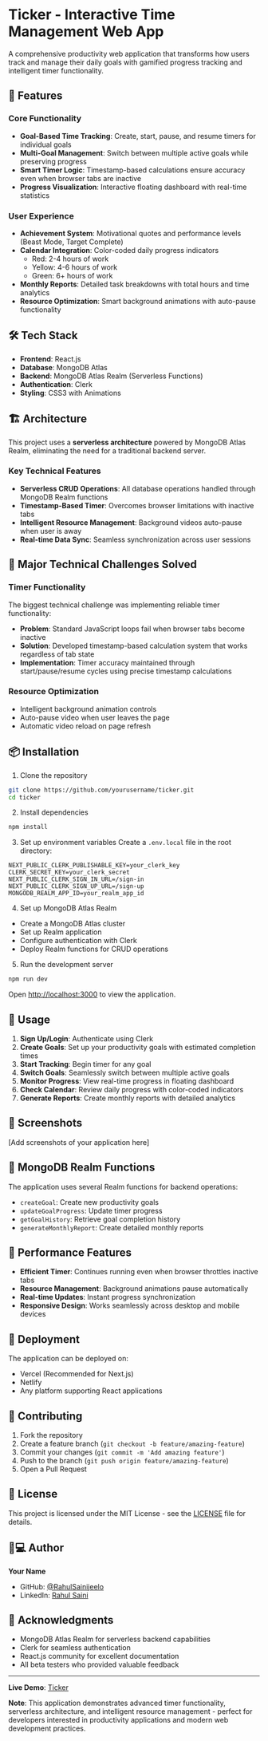 # Ticker - Interactive Time Management Web App

A comprehensive productivity web application that transforms how users track and manage their daily goals with gamified progress tracking and intelligent timer functionality.

## 🚀 Features

### Core Functionality
- **Goal-Based Time Tracking**: Create, start, pause, and resume timers for individual goals
- **Multi-Goal Management**: Switch between multiple active goals while preserving progress
- **Smart Timer Logic**: Timestamp-based calculations ensure accuracy even when browser tabs are inactive
- **Progress Visualization**: Interactive floating dashboard with real-time statistics

### User Experience
- **Achievement System**: Motivational quotes and performance levels (Beast Mode, Target Complete)
- **Calendar Integration**: Color-coded daily progress indicators
  - Red: 2-4 hours of work
  - Yellow: 4-6 hours of work  
  - Green: 6+ hours of work
- **Monthly Reports**: Detailed task breakdowns with total hours and time analytics
- **Resource Optimization**: Smart background animations with auto-pause functionality

## 🛠️ Tech Stack

- **Frontend**: React.js
- **Database**: MongoDB Atlas
- **Backend**: MongoDB Atlas Realm (Serverless Functions)
- **Authentication**: Clerk
- **Styling**: CSS3 with Animations

## 🏗️ Architecture

This project uses a **serverless architecture** powered by MongoDB Atlas Realm, eliminating the need for a traditional backend server.

### Key Technical Features
- **Serverless CRUD Operations**: All database operations handled through MongoDB Realm functions
- **Timestamp-Based Timer**: Overcomes browser limitations with inactive tabs
- **Intelligent Resource Management**: Background videos auto-pause when user is away
- **Real-time Data Sync**: Seamless synchronization across user sessions

## 🚧 Major Technical Challenges Solved

### Timer Functionality
The biggest technical challenge was implementing reliable timer functionality:
- **Problem**: Standard JavaScript loops fail when browser tabs become inactive
- **Solution**: Developed timestamp-based calculation system that works regardless of tab state
- **Implementation**: Timer accuracy maintained through start/pause/resume cycles using precise timestamp calculations

### Resource Optimization
- Intelligent background animation controls
- Auto-pause video when user leaves the page
- Automatic video reload on page refresh

## 📦 Installation

1. Clone the repository
```bash
git clone https://github.com/yourusername/ticker.git
cd ticker
```

2. Install dependencies
```bash
npm install
```

3. Set up environment variables
Create a `.env.local` file in the root directory:
```env
NEXT_PUBLIC_CLERK_PUBLISHABLE_KEY=your_clerk_key
CLERK_SECRET_KEY=your_clerk_secret
NEXT_PUBLIC_CLERK_SIGN_IN_URL=/sign-in
NEXT_PUBLIC_CLERK_SIGN_UP_URL=/sign-up
MONGODB_REALM_APP_ID=your_realm_app_id
```

4. Set up MongoDB Atlas Realm
- Create a MongoDB Atlas cluster
- Set up Realm application
- Configure authentication with Clerk
- Deploy Realm functions for CRUD operations

5. Run the development server
```bash
npm run dev
```

Open [http://localhost:3000](http://localhost:3000) to view the application.

## 🎯 Usage

1. **Sign Up/Login**: Authenticate using Clerk
2. **Create Goals**: Set up your productivity goals with estimated completion times
3. **Start Tracking**: Begin timer for any goal
4. **Switch Goals**: Seamlessly switch between multiple active goals
5. **Monitor Progress**: View real-time progress in floating dashboard
6. **Check Calendar**: Review daily progress with color-coded indicators
7. **Generate Reports**: Create monthly reports with detailed analytics

## 📱 Screenshots

[Add screenshots of your application here]

## 🔧 MongoDB Realm Functions

The application uses several Realm functions for backend operations:
- `createGoal`: Create new productivity goals
- `updateGoalProgress`: Update timer progress
- `getGoalHistory`: Retrieve goal completion history
- `generateMonthlyReport`: Create detailed monthly reports

## 🎨 Performance Features

- **Efficient Timer**: Continues running even when browser throttles inactive tabs
- **Resource Management**: Background animations pause automatically
- **Real-time Updates**: Instant progress synchronization
- **Responsive Design**: Works seamlessly across desktop and mobile devices

## 🚀 Deployment

The application can be deployed on:
- Vercel (Recommended for Next.js)
- Netlify
- Any platform supporting React applications

## 🤝 Contributing

1. Fork the repository
2. Create a feature branch (`git checkout -b feature/amazing-feature`)
3. Commit your changes (`git commit -m 'Add amazing feature'`)
4. Push to the branch (`git push origin feature/amazing-feature`)
5. Open a Pull Request

## 📝 License

This project is licensed under the MIT License - see the [LICENSE](LICENSE) file for details.

## 👨💻 Author

**Your Name**
- GitHub: [@RahulSainijeelo](https://github.com/RahulSainijeelo)
- LinkedIn: [ Rahul Saini](https://linkedin.com/in/r-rahul-s-saini)

## 🙏 Acknowledgments

- MongoDB Atlas Realm for serverless backend capabilities
- Clerk for seamless authentication
- React.js community for excellent documentation
- All beta testers who provided valuable feedback

***

**Live Demo**: [Ticker](https://ticker.iamsaini.space)

**Note**: This application demonstrates advanced timer functionality, serverless architecture, and intelligent resource management - perfect for developers interested in productivity applications and modern web development practices.

